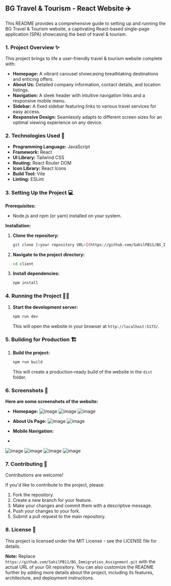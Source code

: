 ## BG Travel & Tourism - React Website ✈️

This README provides a comprehensive guide to setting up and running the BG Travel & Tourism website, a captivating React-based single-page application (SPA) showcasing the best of travel & tourism.

### 1. Project Overview ✨

This project brings to life a user-friendly travel & tourism website complete with:

* **Homepage:** A vibrant carousel showcasing breathtaking destinations and enticing offers. 
* **About Us:** Detailed company information, contact details, and location listings.
* **Navigation:** A sleek header with intuitive navigation links and a responsive mobile menu.
* **Sidebar:** A fixed sidebar featuring links to various travel services for easy access.
* **Responsive Design:** Seamlessly adapts to different screen sizes for an optimal viewing experience on any device.

### 2. Technologies Used 🚀

* **Programming Language:** JavaScript
* **Framework:** React
* **UI Library:** Tailwind CSS
* **Routing:** React Router DOM
* **Icon Library:** React Icons
* **Build Tool:** Vite
* **Linting:** ESLint

### 3. Setting Up the Project 💻

**Prerequisites:**

* Node.js and npm (or yarn) installed on your system.

**Installation:**

1. **Clone the repository:**
   ```bash
   git clone [<your repository URL>](https://github.com/SahilPB11/BG_Immigration_Assignment.git)
   ```
2. **Navigate to the project directory:**
   ```bash
   cd client
   ```
3. **Install dependencies:**
   ```bash
   npm install 
   ```

### 4. Running the Project 🏃‍♀️

1. **Start the development server:**
   ```bash
   npm run dev
   ```
   This will open the website in your browser at `http://localhost:5173/`.

### 5. Building for Production 🏗️

1. **Build the project:**
   ```bash
   npm run build
   ```
   This will create a production-ready build of the website in the `dist` folder.

### 6. Screenshots 📸

**Here are some screenshots of the website:**

* **Homepage:** 
   ![image](https://github.com/SahilPB11/BG_Immigration_Assignment/assets/132371638/85ec995b-d44e-4c75-829d-d8a703e06e1b)
  ![image](https://github.com/SahilPB11/BG_Immigration_Assignment/assets/132371638/781858c8-0c4a-4c49-b637-a0aa6581a5ab)
  ![image](https://github.com/SahilPB11/BG_Immigration_Assignment/assets/132371638/14a360b0-a84d-435e-b984-355436936192)



* **About Us Page:**
   ![image](https://github.com/SahilPB11/BG_Immigration_Assignment/assets/132371638/e5ac86ac-9db3-4073-ae72-1a25db9d64d7)
  ![image](https://github.com/SahilPB11/BG_Immigration_Assignment/assets/132371638/63b53f28-00de-484c-853e-d61772de7379)

  
* **Mobile Navigation:**
* 
![image](https://github.com/SahilPB11/BG_Immigration_Assignment/assets/132371638/22d8ce33-1343-4e06-804f-d79079c5b130)
![image](https://github.com/SahilPB11/BG_Immigration_Assignment/assets/132371638/4e949dc7-ad31-45e8-880f-b51ce2059250)
![image](https://github.com/SahilPB11/BG_Immigration_Assignment/assets/132371638/22f8fb87-aada-4833-a6e6-c5363cc28f2c)
![image](https://github.com/SahilPB11/BG_Immigration_Assignment/assets/132371638/b9440c87-23d1-4cdc-87d0-c3e6e49a0e3c)






### 7. Contributing 🤝

Contributions are welcome! 

If you'd like to contribute to the project, please:

1. Fork the repository.
2. Create a new branch for your feature.
3. Make your changes and commit them with a descriptive message.
4. Push your changes to your fork.
5. Submit a pull request to the main repository.

### 8. License 📄

This project is licensed under the MIT License - see the LICENSE file for details.

**Note:** Replace `https://github.com/SahilPB11/BG_Immigration_Assignment.git` with the actual URL of your Git repository. You can also customize the README further by adding more details about the project, including its features, architecture, and deployment instructions. 

